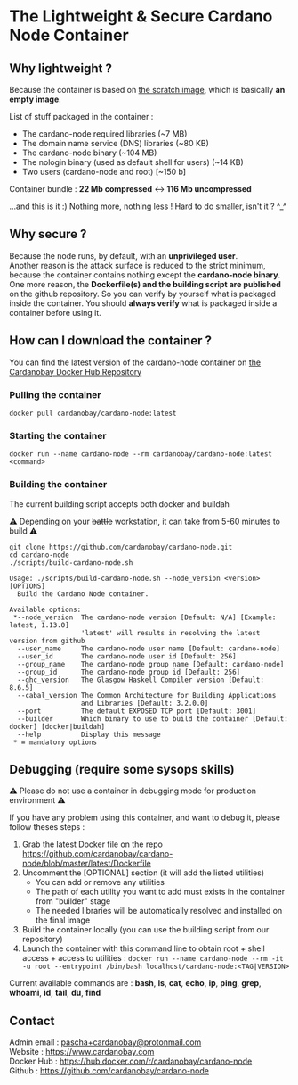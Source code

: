 # The Lightweight & Secure Cardano Node Container

## Why lightweight ?

Because the container is based on [the scratch image](https://hub.docker.com/_/scratch "The Scratch Image"), which is basically **an empty image**.

List of stuff packaged in the container :

* The cardano-node required libraries (~7 MB)
* The domain name service (DNS) libraries (~80 KB)
* The cardano-node binary (~104 MB)
* The nologin binary (used as default shell for users) (~14 KB)
* Two users (cardano-node and root) [~150 b]

Container bundle : **22 Mb compressed** <-> **116 Mb uncompressed**

...and this is it :) Nothing more, nothing less ! Hard to do smaller, isn't it ? ^_^

## Why secure ?

Because the node runs, by default, with an **unprivileged user**. \
Another reason is the attack surface is reduced to the strict minimum, because the container contains nothing except the **cardano-node binary**. \
One more reason, the **Dockerfile(s) and the building script are published** on the github repository. So you can verify by yourself what is packaged inside the container. You should **always verify** what is packaged inside a container before using it.

## How can I download the container ?
You can find the latest version of the cardano-node container on [the Cardanobay Docker Hub Repository](https://hub.docker.com/repository/docker/cardanobay/cardano-node "the Cardanobay Docker Hub Repository")

### Pulling the container
```
docker pull cardanobay/cardano-node:latest
```
### Starting the container
```
docker run --name cardano-node --rm cardanobay/cardano-node:latest <command>
```

### Building the container

The current building script accepts both docker and buildah

⚠️ Depending on your ~~battle~~ workstation, it can take from 5-60 minutes to build ⚠️

```
git clone https://github.com/cardanobay/cardano-node.git
cd cardano-node
./scripts/build-cardano-node.sh
```


```
Usage: ./scripts/build-cardano-node.sh --node_version <version> [OPTIONS]
  Build the Cardano Node container.

Available options:
 *--node_version  The cardano-node version [Default: N/A] [Example: latest, 1.13.0]
                  'latest' will results in resolving the latest version from github
  --user_name     The cardano-node user name [Default: cardano-node]
  --user_id       The cardano-node user id [Default: 256]
  --group_name    The cardano-node group name [Default: cardano-node]
  --group_id      The cardano-node group id [Default: 256]
  --ghc_version   The Glasgow Haskell Compiler version [Default: 8.6.5]
  --cabal_version The Common Architecture for Building Applications
                  and Libraries [Default: 3.2.0.0]
  --port          The default EXPOSED TCP port [Default: 3001]
  --builder       Which binary to use to build the container [Default: docker] [docker|buildah]
  --help          Display this message
 * = mandatory options

```

## Debugging (require some sysops skills)

⚠️ Please do not use a container in debugging mode for production environment ⚠️

If you have any problem using this container, and want to debug it, please follow theses steps :
1. Grab the latest Docker file on the repo https://github.com/cardanobay/cardano-node/blob/master/latest/Dockerfile
2. Uncomment the [OPTIONAL] section (it will add the listed utilities)
   * You can add or remove any utilities
   * The path of each utility you want to add must exists in the container from "builder" stage
   * The needed libraries will be automatically resolved and installed on the final image
3. Build the container locally (you can use the building script from our repository)
4. Launch the container with this command line to obtain root + shell access + access to utilities :
`docker run --name cardano-node --rm -it -u root --entrypoint /bin/bash localhost/cardano-node:<TAG|VERSION>`

Current available commands are : **bash**, **ls**, **cat**, **echo**, **ip**, **ping**, **grep**, **whoami**, **id**, **tail**, **du**, **find**

## Contact

Admin email : pascha+cardanobay@protonmail.com \
Website : https://www.cardanobay.com \
Docker Hub : https://hub.docker.com/r/cardanobay/cardano-node \
Github : https://github.com/cardanobay/cardano-node
